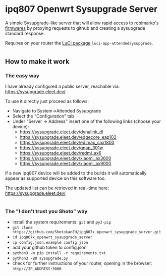 # ipq807 Openwrt Sysupgrade Server

A simple Sysupgrade-like server that will allow rapid access to [robimarko's firmwares](https://github.com/robimarko/openwrt) by proxying requests to github and creating a sysupgrade standard response.

Requires on your router the [LuCI package](https://openwrt.org/docs/guide-user/installation/attended.sysupgrade) `luci-app-attendedsysupgrade`.

#
## How to make it work

### The easy way
I have already configured a public server, reachable via:
https://sysupgrade.eleet.dev/

To use it directly just proceed as follows:

- Navigate to System->Attended Sysupgrade
- Select the "Configuration" tab
- Under "Server -> Address" insert one of the following links (choose your device):
    - https://sysupgrade.eleet.dev/dynalink_dl
    - https://sysupgrade.eleet.dev/edgecore_eap102
    - https://sysupgrade.eleet.dev/edimax_cax1800
    - https://sysupgrade.eleet.dev/qnap_301w
    - https://sysupgrade.eleet.dev/redmi_ax6
    - https://sysupgrade.eleet.dev/xiaomi_ax3600
    - https://sysupgrade.eleet.dev/xiaomi_ax9000

If a new ipq807 device will be added to the builds it will automatically appear as supported device on this software too.

The updated list can be retrieved in real-time here: https://sysupgrade.eleet.dev/

#
### The "I don't trust you Shoto" way
- install the system requirements: `git` and `py3-pip`
- `git clone https://github.com/ShotokanZH/ipq807x_openwrt_sysupgrade_server.git`
- `cd ipq807x_openwrt_sysupgrade_server`
- `cp config.json.example config.json`
- add your github token to config.json
- `python3 -m pip install -r requirements.txt`
- `python3 -BO sysupgrade.py`
- check for further instructions of your router, opening in the browser: `http://IP_ADDRESS:5000`
